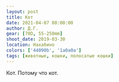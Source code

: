 ```yaml
---
layout: post
title: Кот
date: 2021-04-07 00:00:00
author: Д.Г.
gear: [70D, 55-250mm]
shoot_date: 2019-03-30
location: Нахабино
colors: ['44090b', '1a0a0a']
tags: [животные, кошки, полосатые кошки]
---
```

Кот. Потому что кот.
